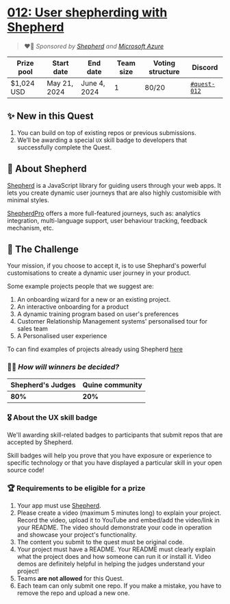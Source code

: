 
# [012: User shepherding with Shepherd](https://quine.sh)

> ❤️‍🔥 _Sponsored by [Shepherd](https://shepherdjs.dev/) and [Microsoft Azure](https://www.microsoft.com/)_

| Prize pool | Start date | End date | Team size | Voting structure | Discord |
|  --- | --- | --- | --- | --- | --- |
| $1,024 USD | May 21, 2024  |  June 4, 2024 | 1 | 80/20 | [`#quest-012`](https://discord.gg/quine) |


## ✨ New in this Quest

1. You can build on top of existing repos or previous submissions.
2. We’ll be awarding a special `UX` skill badge to developers that successfully complete the Quest.

## **🐑 About Shepherd**

[Shepherd](https://shepherdjs.dev/) is a JavaScript library for guiding users through your web apps. It lets you create dynamic user journeys that are also highly customisible with minimal styles.

[ShepherdPro](https://github.com/shepherd-pro/shepherd) offers a more full-featured journeys, such as: analytics integration, multi-language support, user behaviour tracking, feedback mechanism, etc.


## 🌋 The Challenge

Your mission, if you choose to accept it, is to use Shephard's powerful customisations to create a dynamic user journey in your product.

Some example projects people that we suggest are:

1. An onboarding wizard for a new or an existing project.
2. An interactive onboarding for a product
3. A dynamic training program based on user's preferences
4. Customer Relationship Management systems' personalised tour for sales team
5. A Personalised user experience

To can find examples of projects already using Shepherd [here](https://github.com/shepherd-pro/shepherd?tab=readme-ov-file#projects-already-using-shepherd)

### 👩‍⚖️ *How will winners be decided?*

| Shepherd's Judges | Quine community |
| --- | --- |
| **80%** | **20%**  |

### 🎖 About the UX skill badge

We'll awarding skill-related badges to participants that submit repos that are accepted by Shepherd.

Skill badges will help you prove that you have exposure or experience to specific technology or that you have displayed a particular skill in your open source code!

### 🏆 Requirements to be eligible for a prize

1. Your app must use [Shepherd](https://shepherdjs.dev/).
4. Please create a video (maximum 5 minutes long) to explain your project. Record the video, upload it to YouTube and embed/add the video/link in your README. The video should demonstrate your code in operation and showcase your project's functionality.
5. The content you submit to the quest must be original code.
8. Your project must have a README. Your README must clearly explain what the project does and how someone can run it or install it. Video demos are definitely helpful in helping the judges understand your project!
9. Teams **are not allowed** for this Quest.
10. Each team can only submit one repo. If you make a mistake, you have to remove the repo and upload a new one.
